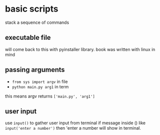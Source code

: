 # basic scripts

stack a sequence of commands

## executable file

will come back to this with pyinstaller library. book was written with linux in mind

## passing arguments

- `from sys import argv` in file
- `python main.py arg1` in term

this means argv returns
`['main.py', 'arg1']`

## user input

use `input()` to gather user input from terminal
if message inside () like `input('enter a number')` then 'enter a number will show in terminal.
